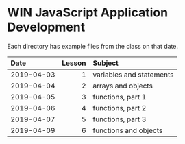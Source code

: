 # WIN JavaScript Application Development

Each directory has example files from the class on that date.

| Date | Lesson | Subject |
| :--- | ---: | :--- |
| 2019-04-03 | 1 | variables and statements |
| 2019-04-04 | 2 | arrays and objects |
| 2019-04-05 | 3 | functions, part 1 |
| 2019-04-06 | 4 | functions, part 2 |
| 2019-04-07 | 5 | functions, part 3 |
| 2019-04-09 | 6 | functions and objects |
